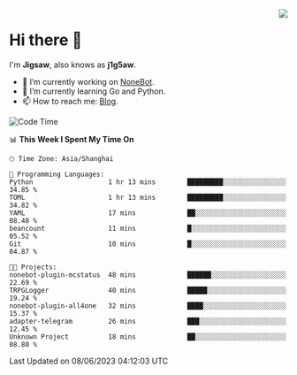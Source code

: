 <a href="#">
  <img align="right" src="https://github-readme-stats.vercel.app/api?username=j1g5awi&count_private=true&show_icons=true&title_color=80070B&text_color=B3B3B3&bg_color=212121&icon_color=80070B" />
</a>

# Hi there 👋

I'm **Jigsaw**, also knows as **j1g5aw**.

- 🔭 I’m currently working on [NoneBot](https://github.com/nonebot).
- 🌱 I’m currently learning Go and Python.
- 📫 How to reach me: [Blog](https://blog.maddestroyer.xyz/).

<!--START_SECTION:waka-->
![Code Time](http://img.shields.io/badge/Code%20Time-1%2C127%20hrs%202%20mins-blue)

📊 **This Week I Spent My Time On** 

```text
🕑︎ Time Zone: Asia/Shanghai

💬 Programming Languages: 
Python                   1 hr 13 mins        █████████░░░░░░░░░░░░░░░░   34.85 % 
TOML                     1 hr 13 mins        █████████░░░░░░░░░░░░░░░░   34.82 % 
YAML                     17 mins             ██░░░░░░░░░░░░░░░░░░░░░░░   08.48 % 
beancount                11 mins             █░░░░░░░░░░░░░░░░░░░░░░░░   05.52 % 
Git                      10 mins             █░░░░░░░░░░░░░░░░░░░░░░░░   04.87 % 

🐱‍💻 Projects: 
nonebot-plugin-mcstatus  48 mins             ██████░░░░░░░░░░░░░░░░░░░   22.69 % 
TRPGLogger               40 mins             █████░░░░░░░░░░░░░░░░░░░░   19.24 % 
nonebot-plugin-all4one   32 mins             ████░░░░░░░░░░░░░░░░░░░░░   15.37 % 
adapter-telegram         26 mins             ███░░░░░░░░░░░░░░░░░░░░░░   12.45 % 
Unknown Project          18 mins             ██░░░░░░░░░░░░░░░░░░░░░░░   08.80 % 
```


 Last Updated on 08/06/2023 04:12:03 UTC
<!--END_SECTION:waka-->

